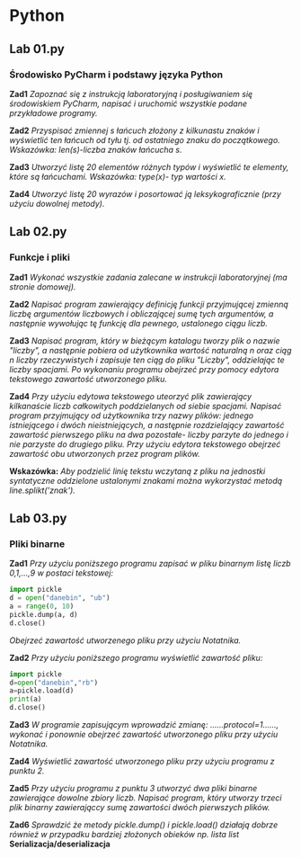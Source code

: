 # Python

## Lab 01.py

### Środowisko PyCharm i podstawy języka Python 

**Zad1** *Zapoznać się z instrukcją laboratoryjną i posługiwaniem się środowiskiem PyCharm, napisać i uruchomić wszystkie podane przykładowe programy.*

**Zad2** *Przyspisać zmiennej s łańcuch złożony z kilkunastu znaków i wyświetlić ten łańcuch od tyłu tj. od ostatniego znaku do początkowego. Wskazówka: len(s)-liczba znaków łańcucha s.*

**Zad3** *Utworzyć listę 20 elementów różnych typów i wyświetlić te elementy, które są łańcuchami. Wskazówka: type(x)- typ wartości x.*

**Zad4** *Utworzyć listę 20 wyrazów i posortować ją leksykograficznie (przy użyciu dowolnej metody).*

## Lab 02.py

### Funkcje i pliki

**Zad1** *Wykonać wszystkie zadania zalecane w instrukcji laboratoryjnej (ma stronie domowej).*

**Zad2** *Napisać program zawierający definicję funkcji przyjmującej zmienną liczbę argumentów liczbowych i obliczającej sumę tych argumentów, a następnie wywołując tę funkcję dla pewnego, ustalonego ciągu liczb.*

**Zad3** *Napisać program, który w bieżącym katalogu tworzy plik o nazwie "liczby", a następnie pobiera od użytkownika wartość naturalną n oraz ciąg n liczby rzeczywistych i zapisuje ten ciąg do pliku "Liczby", oddzielając te liczby spacjami. Po wykonaniu programu obejrzeć przy pomocy edytora tekstowego zawartość utworzonego pliku.*

**Zad4** *Przy użyciu edytowa tekstowego uteorzyć plik zawierający kilkanaście liczb całkowitych poddzielanych od siebie spacjami. Napisać program przyjmujący od użytkownika trzy nazwy plików: jednego istniejącego i dwóch nieistniejących, a następnie rozdzielający zawartość zawartość pierwszego pliku na dwa pozostałe- liczby parzyte do jednego i nie parzyste do drugiego pliku. Przy użyciu edytora tekstowego obejrzeć zawartość obu utworzonych przez program plików.*

**Wskazówka:** *Aby podzielić linię tekstu wczytaną z pliku na jednostki syntatyczne oddzielone ustalonymi znakami można wykorzystać metodą line.splikt('znak').*

## Lab 03.py

### Pliki binarne

**Zad1** *Przy użyciu poniższego programu zapisać w pliku binarnym listę liczb 0,1,...,9 w postaci tekstowej:*

```python
import pickle 
d = open("danebin", "ub") 
a = range(0, 10) 
pickle.dump(a, d) 
d.close() 
```

*Obejrzeć zawartość utworzenego pliku przy użyciu Notatnika.* 

**Zad2** *Przy użyciu poniższego programu wyświetlić zawartość pliku:*

```python
import pickle
d=open("danebin","rb")
a=pickle.load(d)
print(a)
d.close()
```

**Zad3** *W programie zapisującym wprowadzić zmianę: ......protocol=1......, wykonać i ponownie obejrzeć zawartość utworzonego pliku przy użyciu Notatnika.*

**Zad4** *Wyświetlić zawartość utworzonego pliku przy użyciu programu z punktu 2.*

**Zad5** *Przy użyciu programu z punktu 3 utworzyć dwa pliki binarne zawierające dowolne zbiory liczb. Napisać program, który utworzy trzeci plik binarny zawierająccy sumę zawartości dwóch pierwszych plików.*

**Zad6** *Sprawdzić że metody pickle.dump() i pickle.load() działają dobrze również w przypadku bardziej złożonych obieków np. lista list* **Serializacja/deserializacja**

